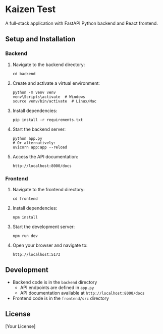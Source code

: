 # Kaizen Test

A full-stack application with FastAPI Python backend and React frontend.

## Setup and Installation

### Backend

1. Navigate to the backend directory:
   ```
   cd backend
   ```

2. Create and activate a virtual environment:
   ```
   python -m venv venv
   venv\Scripts\activate  # Windows
   source venv/bin/activate  # Linux/Mac
   ```

3. Install dependencies:
   ```
   pip install -r requirements.txt
   ```

4. Start the backend server:
   ```
   python app.py
   # Or alternatively:
   uvicorn app:app --reload
   ```

5. Access the API documentation:
   ```
   http://localhost:8000/docs
   ```

### Frontend

1. Navigate to the frontend directory:
   ```
   cd frontend
   ```

2. Install dependencies:
   ```
   npm install
   ```

3. Start the development server:
   ```
   npm run dev
   ```

4. Open your browser and navigate to:
   ```
   http://localhost:5173
   ```

## Development

- Backend code is in the `backend` directory
  - API endpoints are defined in `app.py`
  - API documentation available at `http://localhost:8000/docs`
- Frontend code is in the `frontend/src` directory

## License

[Your License]

